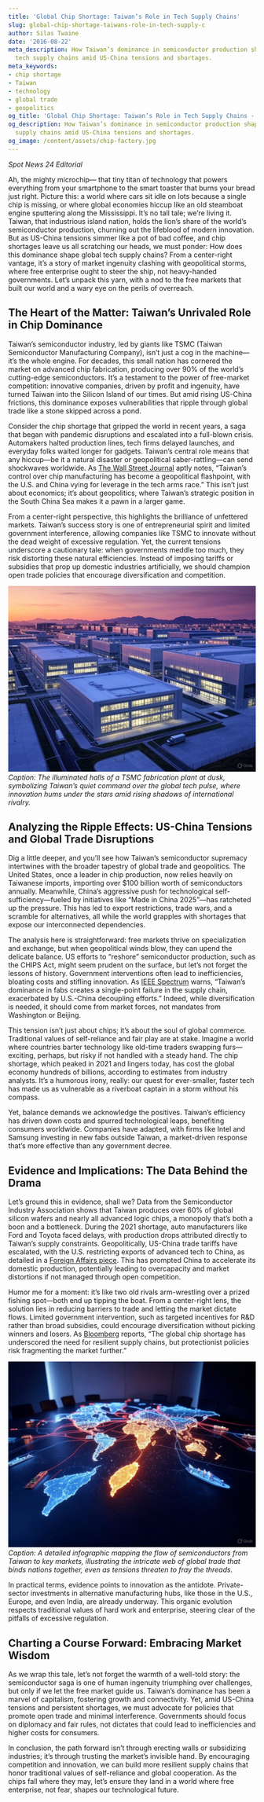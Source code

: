 ```yaml
---
title: 'Global Chip Shortage: Taiwan’s Role in Tech Supply Chains'
slug: global-chip-shortage-taiwans-role-in-tech-supply-c
author: Silas Twaine
date: '2016-08-22'
meta_description: How Taiwan’s dominance in semiconductor production shapes global
  tech supply chains amid US-China tensions and shortages.
meta_keywords:
- chip shortage
- Taiwan
- technology
- global trade
- geopolitics
og_title: 'Global Chip Shortage: Taiwan’s Role in Tech Supply Chains - Spot News 24'
og_description: How Taiwan’s dominance in semiconductor production shapes global tech
  supply chains amid US-China tensions and shortages.
og_image: /content/assets/chip-factory.jpg
---
```


*Spot News 24 Editorial*

Ah, the mighty microchip— that tiny titan of technology that powers everything from your smartphone to the smart toaster that burns your bread just right. Picture this: a world where cars sit idle on lots because a single chip is missing, or where global economies hiccup like an old steamboat engine sputtering along the Mississippi. It’s no tall tale; we’re living it. Taiwan, that industrious island nation, holds the lion’s share of the world’s semiconductor production, churning out the lifeblood of modern innovation. But as US-China tensions simmer like a pot of bad coffee, and chip shortages leave us all scratching our heads, we must ponder: How does this dominance shape global tech supply chains? From a center-right vantage, it’s a story of market ingenuity clashing with geopolitical storms, where free enterprise ought to steer the ship, not heavy-handed governments. Let’s unpack this yarn, with a nod to the free markets that built our world and a wary eye on the perils of overreach.

## The Heart of the Matter: Taiwan’s Unrivaled Role in Chip Dominance

Taiwan’s semiconductor industry, led by giants like TSMC (Taiwan Semiconductor Manufacturing Company), isn’t just a cog in the machine—it’s the whole engine. For decades, this small nation has cornered the market on advanced chip fabrication, producing over 90% of the world’s cutting-edge semiconductors. It’s a testament to the power of free-market competition: innovative companies, driven by profit and ingenuity, have turned Taiwan into the Silicon Island of our times. But amid rising US-China frictions, this dominance exposes vulnerabilities that ripple through global trade like a stone skipped across a pond.

Consider the chip shortage that gripped the world in recent years, a saga that began with pandemic disruptions and escalated into a full-blown crisis. Automakers halted production lines, tech firms delayed launches, and everyday folks waited longer for gadgets. Taiwan’s central role means that any hiccup—be it a natural disaster or geopolitical saber-rattling—can send shockwaves worldwide. As [The Wall Street Journal](https://www.wsj.com/articles/taiwan-semiconductor-dominance-risks) aptly notes, “Taiwan’s control over chip manufacturing has become a geopolitical flashpoint, with the U.S. and China vying for leverage in the tech arms race.” This isn’t just about economics; it’s about geopolitics, where Taiwan’s strategic position in the South China Sea makes it a pawn in a larger game.

From a center-right perspective, this highlights the brilliance of unfettered markets. Taiwan’s success story is one of entrepreneurial spirit and limited government interference, allowing companies like TSMC to innovate without the dead weight of excessive regulation. Yet, the current tensions underscore a cautionary tale: when governments meddle too much, they risk distorting these natural efficiencies. Instead of imposing tariffs or subsidies that prop up domestic industries artificially, we should champion open trade policies that encourage diversification and competition.

![TSMC Fab Plant at Dusk](/content/assets/tsmc-fab-dusk.jpg)  
*Caption: The illuminated halls of a TSMC fabrication plant at dusk, symbolizing Taiwan’s quiet command over the global tech pulse, where innovation hums under the stars amid rising shadows of international rivalry.*

## Analyzing the Ripple Effects: US-China Tensions and Global Trade Disruptions

Dig a little deeper, and you’ll see how Taiwan’s semiconductor supremacy intertwines with the broader tapestry of global trade and geopolitics. The United States, once a leader in chip production, now relies heavily on Taiwanese imports, importing over $100 billion worth of semiconductors annually. Meanwhile, China’s aggressive push for technological self-sufficiency—fueled by initiatives like “Made in China 2025”—has ratcheted up the pressure. This has led to export restrictions, trade wars, and a scramble for alternatives, all while the world grapples with shortages that expose our interconnected dependencies.

The analysis here is straightforward: free markets thrive on specialization and exchange, but when geopolitical winds blow, they can upend the delicate balance. US efforts to “reshore” semiconductor production, such as the CHIPS Act, might seem prudent on the surface, but let’s not forget the lessons of history. Government interventions often lead to inefficiencies, bloating costs and stifling innovation. As [IEEE Spectrum](https://spectrum.ieee.org/taiwan-chip-dominance) warns, “Taiwan’s dominance in fabs creates a single-point failure in the supply chain, exacerbated by U.S.-China decoupling efforts.” Indeed, while diversification is needed, it should come from market forces, not mandates from Washington or Beijing.

This tension isn’t just about chips; it’s about the soul of global commerce. Traditional values of self-reliance and fair play are at stake. Imagine a world where countries barter technology like old-time traders swapping furs—exciting, perhaps, but risky if not handled with a steady hand. The chip shortage, which peaked in 2021 and lingers today, has cost the global economy hundreds of billions, according to estimates from industry analysts. It’s a humorous irony, really: our quest for ever-smaller, faster tech has made us as vulnerable as a riverboat captain in a storm without his compass.

Yet, balance demands we acknowledge the positives. Taiwan’s efficiency has driven down costs and spurred technological leaps, benefiting consumers worldwide. Companies have adapted, with firms like Intel and Samsung investing in new fabs outside Taiwan, a market-driven response that’s more effective than any government decree.

## Evidence and Implications: The Data Behind the Drama

Let’s ground this in evidence, shall we? Data from the Semiconductor Industry Association shows that Taiwan produces over 60% of global silicon wafers and nearly all advanced logic chips, a monopoly that’s both a boon and a bottleneck. During the 2021 shortage, auto manufacturers like Ford and Toyota faced delays, with production drops attributed directly to Taiwan’s supply constraints. Geopolitically, US-China trade tariffs have escalated, with the U.S. restricting exports of advanced tech to China, as detailed in a [Foreign Affairs piece](https://www.foreignaffairs.com/articles/china/2022-05-10/us-china-tech-war). This has prompted China to accelerate its domestic production, potentially leading to overcapacity and market distortions if not managed through open competition.

Humor me for a moment: it’s like two old rivals arm-wrestling over a prized fishing spot—both end up tipping the boat. From a center-right lens, the solution lies in reducing barriers to trade and letting the market dictate flows. Limited government intervention, such as targeted incentives for R&D rather than broad subsidies, could encourage diversification without picking winners and losers. As [Bloomberg](https://www.bloomberg.com/news/articles/2023-01-15/taiwan-chip-shortage-global-impact) reports, “The global chip shortage has underscored the need for resilient supply chains, but protectionist policies risk fragmenting the market further.”

![Global Supply Chain Map](/content/assets/global-chip-map.jpg)  
*Caption: A detailed infographic mapping the flow of semiconductors from Taiwan to key markets, illustrating the intricate web of global trade that binds nations together, even as tensions threaten to fray the threads.*

In practical terms, evidence points to innovation as the antidote. Private-sector investments in alternative manufacturing hubs, like those in the U.S., Europe, and even India, are already underway. This organic evolution respects traditional values of hard work and enterprise, steering clear of the pitfalls of excessive regulation.

## Charting a Course Forward: Embracing Market Wisdom

As we wrap this tale, let’s not forget the warmth of a well-told story: the semiconductor saga is one of human ingenuity triumphing over challenges, but only if we let the free market guide us. Taiwan’s dominance has been a marvel of capitalism, fostering growth and connectivity. Yet, amid US-China tensions and persistent shortages, we must advocate for policies that promote open trade and minimal interference. Governments should focus on diplomacy and fair rules, not dictates that could lead to inefficiencies and higher costs for consumers.

In conclusion, the path forward isn’t through erecting walls or subsidizing industries; it’s through trusting the market’s invisible hand. By encouraging competition and innovation, we can build more resilient supply chains that honor traditional values of self-reliance and global cooperation. As the chips fall where they may, let’s ensure they land in a world where free enterprise, not fear, shapes our technological future.
